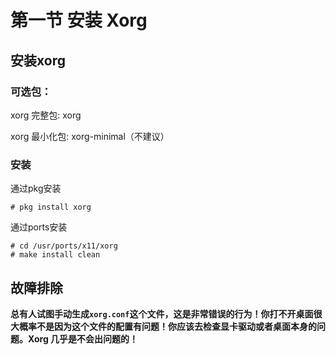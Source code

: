 # 第一节 安装 Xorg

## 安装xorg 

### 可选包：

xorg 完整包: xorg 

xorg 最小化包: xorg-minimal（不建议）

### 安装

通过pkg安装

`# pkg install xorg`

通过ports安装

```
# cd /usr/ports/x11/xorg
# make install clean
```


## 故障排除

**总有人试图手动生成`xorg.conf`这个文件，这是非常错误的行为！你打不开桌面很大概率不是因为这个文件的配置有问题！你应该去检查显卡驱动或者桌面本身的问题。Xorg 几乎是不会出问题的！**
